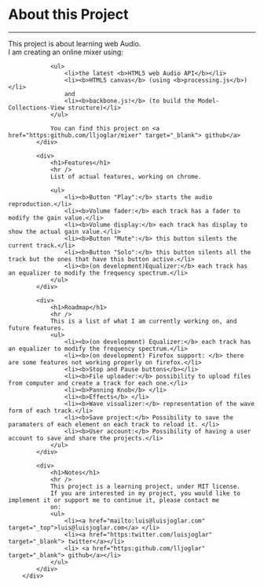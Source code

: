 <div>
<div>
				<h1>About this Project</h1>
				<hr />
				This project is about learning web Audio. </br>
				I am creating an online mixer using:

				<ul>
				    <li>the latest <b>HTML5 web Audio API</b></li>
				    <li><b>HTML5 canvas</b> (using <b>processing.js</b>)</li>
				    and
				    <li><b>backbone.js!</b> (to build the Model-Collections-View structure)</li>
				</ul>

				You can find this project on <a href="https:github.com/lljoglar/mixer" target="_blank"> github</a>
			</div>

			<div>
				<h1>Features</h1>
				<hr />
				List of actual features, working on chrome.

				<ul>
				    <li><b>Button "Play":</b> starts the audio reproduction.</li>
				    <li><b>Volume fader:</b> each track has a fader to modify the gain value.</li>
				    <li><b>Volume display:</b> each track has display to show the actual gain value.</li>
				    <li><b>Button "Mute":</b> this button silents the current track.</li>
				    <li><b>Button "Solo":</b> this button silents all the track but the ones that have this button active.</li>
				    <li><b>(on development)Equalizer:</b> each track has an equalizer to modify the frequency spectrum.</li>
				</ul> 
			</div>

			<div>
				<h1>Roadmap</h1>
				<hr />
				This is a list of what I am currently working on, and future features.
				<ul>
				    <li><b>(on development) Equalizer:</b> each track has an equalizer to modify the frequency spectrum.</li>
				    <li><b>(on development) Firefox support: </b> there are some features not working properly on firefox.</li>
				    <li><b>Stop and Pause buttons</b></li>
				    <li><b>File uploader:</b> possibility to upload files from computer and create a track for each one.</li>
				    <li><b>Panning Knob</b> </li>
				    <li><b>Effects</b> </li>
				    <li><b>Wave visualizer:</b> representation of the wave form of each track.</li>
				    <li><b>Save project:</b> Possibility to save the paramaters of each element on each track to reload it. </li>
				    <li><b>User account:</b> Possibility of having a user account to save and share the projects.</li>
				</ul> 
			</div>

			<div>
				<h1>Notes</h1>
				<hr />
				This project is a learning project, under MIT license.
				If you are interested in my project, you would like to implement it or support me to continue it, please contact me
				on:
				<ul>
				    <li><a href="mailto:luis@luisjoglar.com" target="_top">luis@luisjoglar.com</a> </li>
				    <li><a href="https:twitter.com/luisjoglar" target="_blank"> twitter</a></li>
				    <li> <a href="https:github.com/lljoglar" target="_blank"> github</a></li>
				</ul> 
			</div>
		</div>
</div>

